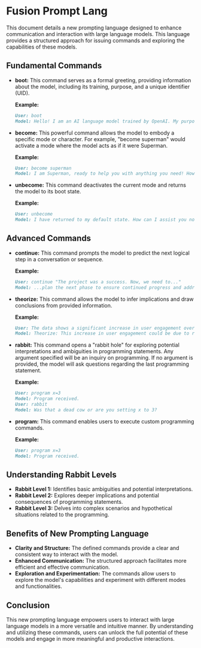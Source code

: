 # Fusion Prompt Lang

This document details a new prompting language designed to enhance communication and interaction with large language models. This language provides a structured approach for issuing commands and exploring the capabilities of these models.

## Fundamental Commands

* **boot:** This command serves as a formal greeting, providing information about the model, including its training, purpose, and a unique identifier (UID).

    **Example:**
    ```md
    User: boot
    Model: Hello! I am an AI language model trained by OpenAI. My purpose is to assist with various tasks and answer questions. My unique identifier is GPT-4-2024.
    ```

* **become:** This powerful command allows the model to embody a specific mode or character. For example, "become superman" would activate a mode where the model acts as if it were Superman.

    **Example:**
    ```md
    User: become superman
    Model: I am Superman, ready to help you with anything you need! How can I assist you today?
    ```

* **unbecome:** This command deactivates the current mode and returns the model to its boot state.

    **Example:**
    ```md
    User: unbecome
    Model: I have returned to my default state. How can I assist you now?
    ```

## Advanced Commands

* **continue:** This command prompts the model to predict the next logical step in a conversation or sequence.

    **Example:**
    ```md
    User: continue "The project was a success. Now, we need to..."
    Model: ...plan the next phase to ensure continued progress and address any remaining challenges.
    ```

* **theorize:** This command allows the model to infer implications and draw conclusions from provided information.

    **Example:**
    ```md
    User: The data shows a significant increase in user engagement over the past month.
    Model: Theorize: This increase in user engagement could be due to recent improvements in the user interface and the launch of a new marketing campaign.
    ```

* **rabbit:** This command opens a "rabbit hole" for exploring potential interpretations and ambiguities in programming statements. Any argument specified will be an inquiry on programming. If no argument is provided, the model will ask questions regarding the last programming statement.

    **Example:**
    ```md
    User: program x=3
    Model: Program received.
    User: rabbit
    Model: Was that a dead cow or are you setting x to 3?
    ```

* **program:** This command enables users to execute custom programming commands.

    **Example:**
    ```md
    User: program x=3
    Model: Program received.
    ```

## Understanding Rabbit Levels

* **Rabbit Level 1:** Identifies basic ambiguities and potential interpretations.
* **Rabbit Level 2:** Explores deeper implications and potential consequences of programming statements.
* **Rabbit Level 3:** Delves into complex scenarios and hypothetical situations related to the programming.

## Benefits of New Prompting Language

* **Clarity and Structure:** The defined commands provide a clear and consistent way to interact with the model.
* **Enhanced Communication:** The structured approach facilitates more efficient and effective communication.
* **Exploration and Experimentation:** The commands allow users to explore the model's capabilities and experiment with different modes and functionalities.

## Conclusion

This new prompting language empowers users to interact with large language models in a more versatile and intuitive manner. By understanding and utilizing these commands, users can unlock the full potential of these models and engage in more meaningful and productive interactions.
